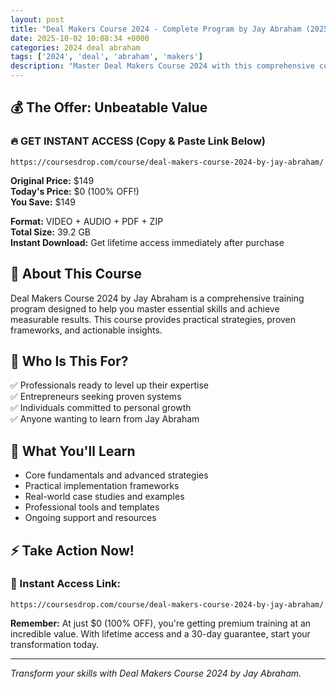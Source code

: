 ```yaml
---
layout: post
title: "Deal Makers Course 2024 - Complete Program by Jay Abraham (2025)"
date: 2025-10-02 10:08:34 +0000
categories: 2024 deal abraham
tags: ['2024', 'deal', 'abraham', 'makers']
description: "Master Deal Makers Course 2024 with this comprehensive course by Jay Abraham. Save 100% on premium training that transforms your skills."
---
```



## 💰 The Offer: Unbeatable Value

### 🔥 GET INSTANT ACCESS (Copy & Paste Link Below)
`https://coursesdrop.com/course/deal-makers-course-2024-by-jay-abraham/`

**Original Price:** $149  
**Today's Price:** $0 (100% OFF!)  
**You Save:** $149  

**Format:** VIDEO + AUDIO + PDF + ZIP  
**Total Size:** 39.2 GB  
**Instant Download:** Get lifetime access immediately after purchase

## 🎯 About This Course

Deal Makers Course 2024 by Jay Abraham is a comprehensive training program designed to help you master essential skills and achieve measurable results. This course provides practical strategies, proven frameworks, and actionable insights.

## 👥 Who Is This For?

✅ Professionals ready to level up their expertise  
✅ Entrepreneurs seeking proven systems  
✅ Individuals committed to personal growth  
✅ Anyone wanting to learn from Jay Abraham  

## 🌟 What You'll Learn

- Core fundamentals and advanced strategies
- Practical implementation frameworks
- Real-world case studies and examples
- Professional tools and templates
- Ongoing support and resources

## ⚡ Take Action Now!

### 🔗 Instant Access Link:
`https://coursesdrop.com/course/deal-makers-course-2024-by-jay-abraham/`

**Remember:** At just $0 (100% OFF), you're getting premium training at an incredible value. With lifetime access and a 30-day guarantee, start your transformation today.

---

*Transform your skills with Deal Makers Course 2024 by Jay Abraham.*